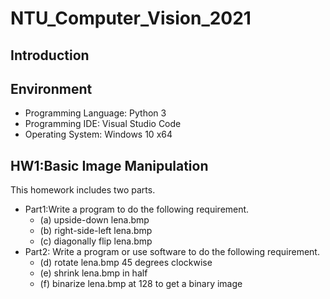 # NTU_Computer_Vision_2021

## Introduction

## Environment

* Programming Language: Python 3
* Programming IDE: Visual Studio Code
* Operating System: Windows 10 x64

## HW1:Basic Image Manipulation

This homework includes two parts.

* Part1:Write a program to do the following requirement.
  * (a) upside-down lena.bmp
  * (b) right-side-left lena.bmp
  * (c) diagonally flip lena.bmp
* Part2: Write a program or use software to do the following requirement.
  * (d) rotate lena.bmp 45 degrees clockwise
  * (e) shrink lena.bmp in half
  * (f) binarize lena.bmp at 128 to get a binary image
